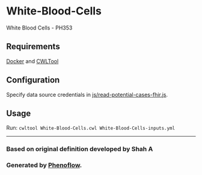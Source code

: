 # White-Blood-Cells

White Blood Cells - PH353

## Requirements

[Docker](https://docs.docker.com/install/) and [CWLTool](https://github.com/common-workflow-language/cwltool#install)

## Configuration

Specify data source credentials in [js/read-potential-cases-fhir.js](js/read-potential-cases-fhir.js).

## Usage

Run: `cwltool White-Blood-Cells.cwl White-Blood-Cells-inputs.yml`

***

### Based on original definition developed by Shah A
### Generated by [Phenoflow](https://kclhi.org/phenoflow).
